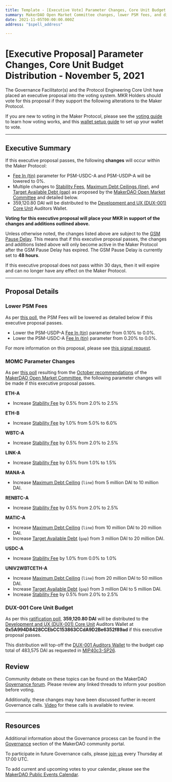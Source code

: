 ```yaml
---
title: Template - [Executive Vote] Parameter Changes, Core Unit Budget Distribution - November 5, 2021
summary: MakerDAO Open Market Committee changes, lower PSM fees, and distribute Development and UX (DUX-001) Core Unit Budget.
date: 2021-11-05T00:00:00.000Z
address: "$spell_address"

---
```

# [Executive Proposal] Parameter Changes, Core Unit Budget Distribution - November 5, 2021

The Governance Facilitator(s) and the Protocol Engineering Core Unit have placed an executive proposal into the voting system. MKR Holders should vote for this proposal if they support the following alterations to the Maker Protocol.

If you are new to voting in the Maker Protocol, please see the [voting guide](https://community-development.makerdao.com/en/learn/governance/how-voting-works/) to learn how voting works, and this [wallet setup guide](https://community-development.makerdao.com/en/learn/governance/voting-setup/) to set up your wallet to vote.

---

## Executive Summary

If this executive proposal passes, the following **changes** will occur within the Maker Protocol:
- [Fee In (tin)](https://makerdao.world/en/learn/governance/module-psm) parameter for PSM-USDC-A and PSM-USDP-A will be lowered to 0%.
- Multiple changes to [Stability Fees](https://makerdao.world/en/learn/governance/param-stability-fee), [Maximum Debt Ceilings (line)](https://makerdao.world/en/learn/governance/module-dciam), and [Target Available Debt (gap)](https://makerdao.world/en/learn/governance/module-dciam) as proposed by the [MakerDAO Open Market Committee](https://forum.makerdao.com/t/parameter-proposal-group-makerdao-open-market-committee/7355) and detailed below.
- 359,120.80 DAI will be distributed to the [Development and UX (DUX-001) Core Unit](https://mips.makerdao.com/mips/details/MIP39c2SP18) Auditors Wallet.

**Voting for this executive proposal will place your MKR in support of the changes and additions outlined above.**

Unless otherwise noted, the changes listed above are subject to the [GSM Pause Delay](https://community-development.makerdao.com/en/learn/governance/param-gsm-pause-delay). This means that if this executive proposal passes, the changes and additions listed above will only become active in the Maker Protocol after the GSM Pause Delay has expired. The GSM Pause Delay is currently set to **48 hours**.

If this executive proposal does not pass within 30 days, then it will expire and can no longer have any effect on the Maker Protocol.

---

## Proposal Details

### Lower PSM Fees

As per [this poll](https://vote.makerdao.com/polling/QmSkYED5?network=mainnet#poll-detail), the PSM Fees will be lowered as detailed below if this executive proposal passes.

- Lower the PSM-USDP-A [Fee In (tin)](https://makerdao.world/en/learn/governance/module-psm) parameter from 0.10% to 0.0%.
- Lower the PSM-USDC-A [Fee In (tin)](https://makerdao.world/en/learn/governance/module-psm) parameter from 0.20% to 0.0%.

For more information on this proposal, please see [this signal request](https://forum.makerdao.com/t/signal-request-set-psm-fees-to-0/10894).

### MOMC Parameter Changes

As per [this poll](https://vote.makerdao.com/polling/QmXDCCPH?network=mainnet#poll-detail) resulting from the [October recommendations](https://forum.makerdao.com/t/parameter-changes-proposal-ppg-omc-001-2021-10-28/11256) of the [MakerDAO Open Market Committee](https://forum.makerdao.com/t/parameter-proposal-group-makerdao-open-market-committee/7355), the following parameter changes will be made if this executive proposal passes.

**ETH-A**
* Increase [Stability Fee](https://community-development.makerdao.com/en/learn/governance/param-stability-fee) by 0.5% from 2.0% to 2.5%

**ETH-B**
* Increase [Stability Fee](https://community-development.makerdao.com/en/learn/governance/param-stability-fee) by 1.0% from 5.0% to 6.0%

**WBTC-A**
* Increase [Stability Fee](https://community-development.makerdao.com/en/learn/governance/param-stability-fee) by 0.5% from 2.0% to 2.5%

**LINK-A**
* Increase [Stability Fee](https://community-development.makerdao.com/en/learn/governance/param-stability-fee) by 0.5% from 1.0% to 1.5%

**MANA-A**
* Increase [Maximum Debt Ceiling](https://makerdao.world/en/learn/governance/module-dciam) (`line`) from 5 million DAI to 10 million DAI.

**RENBTC-A**
* Increase [Stability Fee](https://community-development.makerdao.com/en/learn/governance/param-stability-fee) by 0.5% from 2.0% to 2.5%

**MATIC-A**
* Increase [Maximum Debt Ceiling](https://makerdao.world/en/learn/governance/module-dciam) (`line`) from 10 million DAI to 20 million DAI.
* Increase [Target Available Debt](https://makerdao.world/en/learn/governance/module-dciam) (`gap`) from 3 million DAI to 20 million DAI.

**USDC-A**
* Increase [Stability Fee](https://community-development.makerdao.com/en/learn/governance/param-stability-fee) by 1.0% from 0.0% to 1.0%

**UNIV2WBTCETH-A**
* Increase [Maximum Debt Ceiling](https://makerdao.world/en/learn/governance/module-dciam) (`line`) from 20 million DAI to 50 million DAI.
* Increase [Target Available Debt](https://makerdao.world/en/learn/governance/module-dciam) (`gap`) from 3 million DAI to 5 million DAI.
* Increase [Stability Fee](https://community-development.makerdao.com/en/learn/governance/param-stability-fee) by 0.5% from 2.0% to 2.5%

### DUX-001 Core Unit Budget

As per this [ratification poll](https://vote.makerdao.com/polling/QmSYLL9K?network=mainnet#poll-detail), **359,120.80 DAI** will be distributed to the [Development and UX (DUX-001) Core Unit](https://mips.makerdao.com/mips/details/MIP39c2SP18) Auditors Wallet at **0x5A994D8428CCEbCC153863CCdA9D2Be6352f89ad** if this executive proposal passes.

This distribution will top-off the [DUX-001 Auditors Wallet](https://gnosis-safe.io/app/#/safes/0x5A994D8428CCEbCC153863CCdA9D2Be6352f89ad/balances) to the budget cap total of 483,575 DAI as requested in [MIP40c3-SP26](https://mips.makerdao.com/mips/details/MIP40c3SP26).

## Review

Community debate on these topics can be found on the MakerDAO [Governance forum](https://forum.makerdao.com/). Please review any linked threads to inform your position before voting.

Additionally, these changes may have been discussed further in recent Governance calls. [Video](https://www.youtube.com/playlist?list=PLLzkWCj8ywWNq5-90-Id6VPSsrk4OWVan) for these calls is available to review.

---

## Resources

Additional information about the Governance process can be found in the [Governance](https://community-development.makerdao.com/en/learn/governance) section of the MakerDAO community portal.

To participate in future Governance calls, please [join us](https://github.com/makerdao/community/tree/master/governance/governance-and-risk-meetings) every Thursday at 17:00 UTC.

To add current and upcoming votes to your calendar, please see the [MakerDAO Public Events Calendar](https://calendar.google.com/calendar/embed?src=makerdao.com_3efhm2ghipksegl009ktniomdk%40group.calendar.google.com&ctz=UTC&mode=week&showCalendars=0&showPrint=0).
